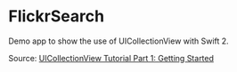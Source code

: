 # FlickrSearch

Demo app to show the use of UICollectionView with Swift 2.

Source: [UICollectionView Tutorial Part 1: Getting Started](http://www.raywenderlich.com/78550/beginning-ios-collection-views-swift-part-1)